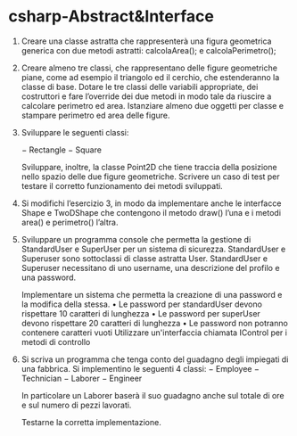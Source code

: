 # csharp-Abstract&Interface

  1. Creare una classe astratta che rappresenterà una figura geometrica generica con due metodi astratti: calcolaArea(); e calcolaPerimetro();
     
  2. Creare almeno tre classi, che rappresentano delle figure geometriche piane, come ad esempio il triangolo ed il cerchio, che estenderanno la classe di base. Dotare le tre classi delle variabili appropriate,
     dei costruttori e fare l’override dei due metodi in modo tale da riuscire a calcolare perimetro ed area. Istanziare almeno due oggetti per classe e stampare perimetro ed area delle figure.
     
  3. Sviluppare le seguenti classi:
     
      − Rectangle
      − Square
     
     Sviluppare, inoltre, la classe Point2D che tiene traccia della posizione nello spazio delle due figure geometriche.
     Scrivere un caso di test per testare il corretto funzionamento dei metodi sviluppati.
     
  4. Si modifichi l’esercizio 3, in modo da implementare anche le interfacce Shape e TwoDShape che contengono il metodo draw() l’una e i metodi area() e perimetro() l’altra.
     
  5. Sviluppare un programma console che permetta la gestione di StandardUser e SuperUser per un sistema di sicurezza. StandardUser e Superuser sono sottoclassi di classe astratta User.
     StandardUser e Superuser necessitano di uno username, una descrizione del profilo e una password.
     
      Implementare un sistema che permetta la creazione di una password e la modifica della stessa.
      • Le password per standardUser devono rispettare 10 caratteri di lunghezza
      • Le password per superUser devono rispettare 20 caratteri di lunghezza
      • Le password non potranno contenere caratteri vuoti
      Utilizzare un'interfaccia chiamata IControl per i metodi di controllo
     
  7. Si scriva un programma che tenga conto del guadagno degli impiegati di una fabbrica.
     Si implementino le seguenti 4 classi:
      − Employee
      − Technician
      − Laborer
      − Engineer
    
      In particolare un Laborer baserà il suo guadagno anche sul totale di ore e sul numero di pezzi
      lavorati.
    
      Testarne la corretta implementazione.
